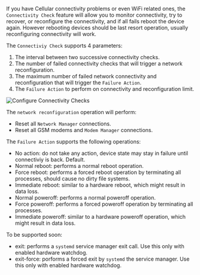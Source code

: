 If you have Cellular connectivity problems or even WiFi related ones, the
`Connectivity Check` feature will allow you to monitor connectivity,
try to recover, or reconfigure the connectivity, and if all fails reboot the device again.
However rebooting devices should be last resort operation, usually reconfiguring
connectivity will work.

The `Connectiviy Check` supports 4 parameters:

1. The interval between two successive connectivity checks.
2. The number of failed connectivity checks that will trigger a network reconfiguration.
3. The maximum number of failed network connectivity and reconfiguration that will
   trigger the `Failure Action`.
4. The `Failure Action` to perform on connectivity and reconfiguration limit.

![Configure Connectivity
Checks](/steps/projects-and-devices/connectivity-checks.png)


The `network reconfiguration` operation will perform:

- Reset all `Network Manager` connections.
- Reset all GSM modems and `Modem Manager` connections.

The `Failure Action` supports the following operations:

- No action: do not take any action, device state may stay in failure until connectiviy is back. Default.
- Normal reboot: performs a normal reboot operation.
- Force reboot: performs a forced reboot operation by terminating all processes, should cause no dirty file systems.
- Immediate reboot: similar to a hardware reboot, which might result in data loss.
- Normal poweroff: performs a normal poweroff operation.
- Force poweroff: performs a forced poweroff operation by terminating all processes.
- Immediate poweroff: similar to a hardware poweroff operation, which might result in data loss.

To be supported soon:

- exit: performs a `systemd` service manager exit call. Use this only with enabled hardware watchdog.
- exit-force: porforms a forced exit by `systemd` the service manager. Use this only with enabled hardware watchdog.

